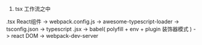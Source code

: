 1. tsx 工作流之中

.tsx React组件 -> webpack.config.js -> awesome-typescript-loader -> tsconfig.json -> typescript .jsx -> babel( polyfill + env + plugin 装饰器模式 ) -> react DOM -> webpack-dev-server